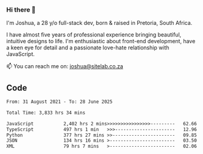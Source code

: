 ### Hi there 👋

I'm Joshua, a 28 y/o full-stack dev, born & raised in Pretoria, South Africa. 

I have almost five years of professional experience bringing beautiful, intuitive designs to life. I'm enthusiastic about front-end development, have a keen eye for detail and a passionate love-hate relationship with JavaScript.

📫 You can reach me on: joshua@sitelab.co.za

## **Code**

<!--START_SECTION:waka-->

```txt
From: 31 August 2021 - To: 28 June 2025

Total Time: 3,833 hrs 34 mins

JavaScript           2,402 hrs 2 mins>>>>>>>>>>>>>>>>---------   62.66 %
TypeScript           497 hrs 1 min   >>>----------------------   12.96 %
Python               377 hrs 27 mins >>-----------------------   09.85 %
JSON                 134 hrs 16 mins >------------------------   03.50 %
XML                  79 hrs 7 mins   >------------------------   02.06 %
```

<!--END_SECTION:waka-->
